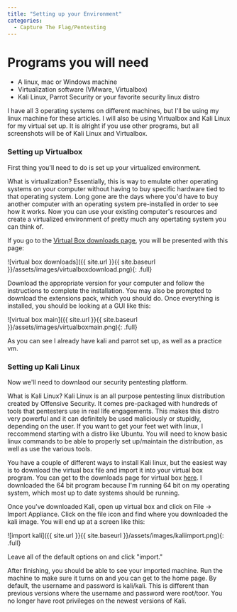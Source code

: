 ```yaml
---
title: "Setting up your Environment"
categories:
  - Capture The Flag/Pentesting
---
```


# Programs you will need

* A linux, mac or Windows machine 
* Virtualization software (VMware, Virtualbox)
* Kali Linux, Parrot Security or your favorite security linux distro

I have all 3 operating systems on different machines, but I'll be using my linux machine for these articles. I will also be using Virtualbox and Kali Linux for my virtual set up. It is alright if you use other programs, but all screenshots will be of Kali Linux and Virtualbox. 

### Setting up Virtualbox

First thing you'll need to do is set up your virtualized environment.

What is virtualization? Essentially, this is way to emulate other operating systems on your computer without having to buy specific hardware tied to that operating system. Long gone are the days where you'd have to buy another computer with an operating system pre-installed in order to see how it works. Now you can use your existing computer's resources and create a virtualized environment of pretty much any opertating system you can think of. 

If you go to the [Virtual Box downloads page](https://www.virtualbox.org/wiki/Downloads), you will be presented with this page:

![virtual box downloads]({{ site.url }}{{ site.baseurl }}/assets/images/virtualboxdownload.png){: .full}

Download the appropriate version for your computer and follow the instructions to complete the installation. You may also be prompted to download the extensions pack, which you should do. Once everything is installed, you should be looking at a GUI like this:

![virtual box main]({{ site.url }}{{ site.baseurl }}/assets/images/virtualboxmain.png){: .full}

As you can see I already have kali and parrot set up, as well as a practice vm. 

### Setting up Kali Linux

Now we'll need to downlaod our security pentesting platform. 

What is Kali Linux? Kali Linux is an all purpose pentesting linux distribution created by Offensive Security. It comes pre-packaged with hundreds of tools that pentesters use in real life engagements. This makes this distro very powerful and it can definitely be used maliciously or stupidly, depending on the user. If you want to get your feet wet with linux, I reccommend starting with a distro like Ubuntu. You will need to know basic linux commands to be able to properly set up/maintain the distribution, as well as use the various tools. 

You have a couple of different ways to install Kali linux, but the easiest way is to download the virtual box file and import it into your virtual box program. You can get to the downloads page for virtual box [here](https://www.offensive-security.com/kali-linux-vm-vmware-virtualbox-image-download/). I downloaded the 64 bit program because I'm running 64 bit on my operating system, which most up to date systems should be running. 

Once you've downloaded Kali, open up virtual box and click on File -> Import Appliance. Click on the file icon and find where you downloaded the kali image. You will end up at a screen like this:

![import kali]({{ site.url }}{{ site.baseurl }}/assets/images/kaliimport.png){: .full}

Leave all of the default options on and click "import." 

After finishing, you should be able to see your imported machine. Run the machine to make sure it turns on and you can get to the home page. By default, the username and password is kali/kali. This is different than previous versions where the username and password were root/toor. You no longer have root privileges on the newest versions of Kali. 




